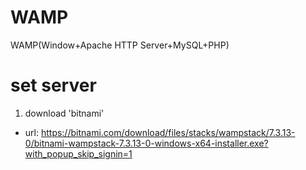 # WAMP
WAMP(Window+Apache HTTP Server+MySQL+PHP)

# set server
1. download 'bitnami' 
- url:  https://bitnami.com/download/files/stacks/wampstack/7.3.13-0/bitnami-wampstack-7.3.13-0-windows-x64-installer.exe?with_popup_skip_signin=1
